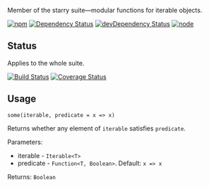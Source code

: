 Member of the starry suite—modular functions for iterable objects.

[![npm](https://img.shields.io/npm/v/starry.some.svg?style=flat-square)](https://www.npmjs.com/package/starry.some) [![Dependency Status](https://img.shields.io/david/starry.some.svg?style=flat-square)](https://david-dm.org/starry.some) [![devDependency Status](https://img.shields.io/david/dev/starry.some.svg?style=flat-square)](https://david-dm.org/starry.some#info=devDependencies) [![node](https://img.shields.io/node/v/starry.some.svg?style=flat-square)](https://nodejs.org/en/download/)

## Status

Applies to the whole suite.

[![Build Status](https://img.shields.io/travis/seangenabe/starry.svg?style=flat-square)](https://travis-ci.org/seangenabe/starry) [![Coverage Status](https://img.shields.io/coveralls/seangenabe/starry.svg?style=flat-square)](https://coveralls.io/github/seangenabe/starry)

## Usage

`some(iterable, predicate = x => x)`

Returns whether any element of `iterable` satisfies `predicate`.

Parameters:
* iterable - `Iterable<T>`
* predicate - `Function<T, Boolean>`. Default: `x => x`

Returns: `Boolean`


  